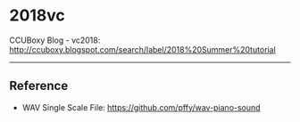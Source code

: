 # 2018vc
CCUBoxy Blog - vc2018: http://ccuboxy.blogspot.com/search/label/2018%20Summer%20tutorial

---
## Reference
* WAV Single Scale File:
https://github.com/pffy/wav-piano-sound
